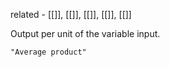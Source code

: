 related - [[]], [[]], [[]], [[]], [[]]

Output per unit of the variable input.

```query
"Average product"
```